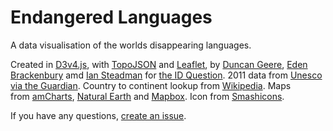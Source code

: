 # Endangered Languages
A data visualisation of the worlds disappearing languages.

Created in [D3v4.js](https://d3js.org/), with [TopoJSON](https://github.com/topojson/topojson) and [Leaflet](http://leafletjs.com/), by [Duncan Geere](http://duncangeere.com/), [Eden Brackenbury](http://edenbrack.com/) amd [Ian Steadman](https://twitter.com/iansteadman) for [the ID Question](https://howwegettonext.com/the-id-question-6fb3b56052b5). 2011 data from [Unesco via the Guardian](https://www.theguardian.com/news/datablog/2011/apr/15/language-extinct-endangered). Country to continent lookup from [Wikipedia](https://en.wikipedia.org/wiki/List_of_sovereign_states_and_dependent_territories_by_continent_%28data_file%29#Data_file). Maps from [amCharts](https://www.amcharts.com/), [Natural Earth](http://naturalearthdata.com/) and [Mapbox](http://www.mapbox.com/). Icon from [Smashicons](https://www.flaticon.com/authors/smashicons). 

If you have any questions, [create an issue](https://github.com/howwegettonext/endangeredlanguages/issues).
